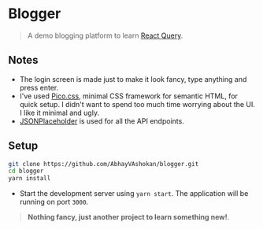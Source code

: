 # Blogger

> A demo blogging platform to learn [React Query](https://reactquery.com/).

## Notes

- The login screen is made just to make it look fancy, type anything and press enter.
- I've used [Pico.css](https://picocss.com/), minimal CSS framework for semantic HTML, for quick setup. I didn't want to spend too much time worrying about the UI. I like it minimal and ugly.
- [JSONPlaceholder](https://jsonplaceholder.typicode.com/) is used for all the API endpoints.

## Setup

```zsh
git clone https://github.com/AbhayVAshokan/blogger.git
cd blogger
yarn install
```

- Start the development server using `yarn start`. The application will be running on port `3000`.

> **Nothing fancy, just another project to learn something new!**.
